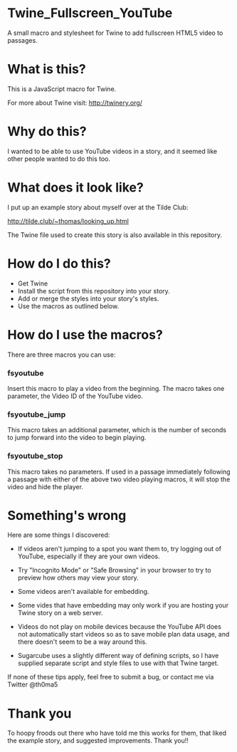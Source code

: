 Twine_Fullscreen_YouTube
========================

A small macro and stylesheet for Twine to add fullscreen HTML5 video to passages.

# What is this?

This is a JavaScript macro for Twine.

For more about Twine visit: http://twinery.org/

# Why do this?

I wanted to be able to use YouTube videos in a story, and it seemed like other people wanted to do this too.

# What does it look like?

I put up an example story about myself over at the Tilde Club:

http://tilde.club/~thomas/looking_up.html

The Twine file used to create this story is also available in this repository.

# How do I do this?

- Get Twine
- Install the script from this repository into your story.
- Add or merge the styles into your story's styles.
- Use the macros as outlined below.

# How do I use the macros?

There are three macros you can use:

### fsyoutube 

Insert this macro to play a video from the beginning. The macro takes one parameter, the Video ID of the YouTube video.

### fsyoutube_jump

This macro takes an additional parameter, which is the number of seconds to jump forward into the video to begin playing.

### fsyoutube_stop

This macro takes no parameters. If used in a passage immediately following a passage with either of the above two video playing macros, it will stop the video and hide the player.

# Something's wrong

Here are some things I discovered:

- If videos aren't jumping to a spot you want them to, try logging out of YouTube, especially if they are your own videos.

- Try "Incognito Mode" or "Safe Browsing" in your browser to try to preview how others may view your story.

- Some videos aren't available for embedding.

- Some vides that have embedding may only work if you are hosting your Twine story on a web server.

- Videos do not play on mobile devices because the YouTube API does not automatically start videos so as to save mobile plan data usage, and there doesn't seem to be a way around this.

- Sugarcube uses a slightly different way of defining scripts, so I have supplied separate script and style files to use with that Twine target.

If none of these tips apply, feel free to submit a bug, or contact me via Twitter @th0ma5

# Thank you

To hoopy froods out there who have told me this works for them, that liked the example story, and suggested improvements. Thank you!!


